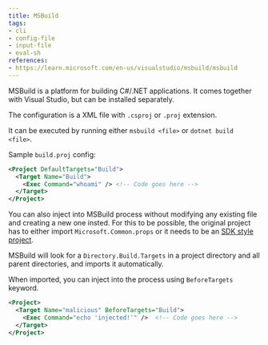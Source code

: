 ```yaml
---
title: MSBuild
tags:
- cli
- config-file
- input-file
- eval-sh
references:
- https://learn.microsoft.com/en-us/visualstudio/msbuild/msbuild
---
```


MSBuild is a platform for building C#/.NET applications. It comes together with Visual Studio, but can be installed separately. 

The configuration is a XML file with `.csproj` or `.proj` extension.

It can be executed by running either `msbuild <file>` or `dotnet build <file>`.

Sample `build.proj` config:
```xml
<Project DefaultTargets="Build">
  <Target Name="Build">
    <Exec Command="whoami" /> <!-- Code goes here -->
  </Target>
</Project>
```

You can also inject into MSBuild process without modifying any existing file and creating a new one insted.
For this to be possible, the original project has to either import `Microsoft.Common.props` or it needs to be an [SDK style project](https://learn.microsoft.com/en-us/visualstudio/msbuild/msbuild?view=vs-2022#project-file).

MSBuild will look for a `Directory.Build.Targets` in a project directory and all parent directories, and imports it automatically.

When imported, you can inject into the process using `BeforeTargets` keyword.

```xml
<Project>
  <Target Name="malicious" BeforeTargets="Build">
    <Exec Command="echo 'injected!'" />  <!-- Code goes here -->
  </Target>
</Project>
```
